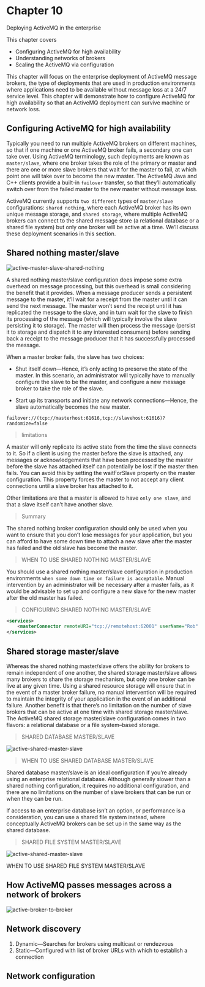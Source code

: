 # Chapter 10

Deploying ActiveMQ in the enterprise

This chapter covers

- Configuring ActiveMQ for high availability
- Understanding networks of brokers
- Scaling the ActiveMQ via configuration

This chapter will focus on the enterprise deployment of ActiveMQ message brokers,
the type of deployments that are used in production environments where
applications need to be available without message loss at a 24/7 service level. This
chapter will demonstrate how to configure ActiveMQ for high availability so that an
ActiveMQ deployment can survive machine or network loss.

## Configuring ActiveMQ for high availability

Typically you need to run multiple ActiveMQ brokers on different machines, so that if one machine or one ActiveMQ broker
fails, a secondary one can take over. Using ActiveMQ terminology, such deployments
are known as `master/slave`, where one broker takes the role of the primary or
master and there are one or more slave brokers that wait for the master to fail, at
which point one will take over to become the new master. The ActiveMQ Java and C++
clients provide a built-in `failover` transfer, so that they’ll automatically switch over from
the failed master to the new master without message loss.

ActiveMQ currently supports `two different` types of `master/slave` configurations:
`shared nothing`, where each ActiveMQ broker has its own unique message storage, and
`shared storage`, where multiple ActiveMQ brokers can connect to the shared message
store (a relational database or a shared file system) but only one broker will be active
at a time. We’ll discuss these deployment scenarios in this section.

## Shared nothing master/slave

![active-master-slave-shared-nothing](./images/active-master-slave-shared-nothing.png)

A shared nothing master/slave configuration does impose some extra overhead on
message processing, but this overhead is small considering the benefit that it provides.
When a message producer sends a persistent message to the master, it’ll wait for a
receipt from the master until it can send the next message. The master won’t send the
receipt until it has replicated the message to the slave, and in turn wait for the slave to
finish its processing of the message (which will typically involve the slave persisting it
to storage). The master will then process the message (persist it to storage and dispatch
it to any interested consumers) before sending back a receipt to the message
producer that it has successfully processed the message.

When a master broker fails, the slave has two choices:

- Shut itself down—Hence, it’s only acting to preserve the state of the master. In this
  scenario, an administrator will typically have to manually configure the slave to
  be the master, and configure a new message broker to take the role of the slave.

- Start up its transports and initiate any network connections—Hence, the slave automatically
  becomes the new master.

`failover://(tcp://masterhost:61616,tcp://slavehost:61616)?randomize=false`

> limitations

A master will only replicate its active state from the time the slave connects to it. So if a client is
using the master before the slave is attached, any messages or acknowledgements that
have been processed by the master before the slave has attached itself can potentially
be lost if the master then fails. You can avoid this by setting the waitForSlave property
on the master configuration. This property forces the master to not accept any client
connections until a slave broker has attached to it.

Other limitations are that a master is allowed to have `only one slave`, and that a slave itself can’t have another slave.

> Summary

The shared nothing broker configuration should only be used when you want to ensure that you don’t lose
messages for your application, but you can afford to have some down time to attach a
new slave after the master has failed and the old slave has become the master.

> WHEN TO USE SHARED NOTHING MASTER/SLAVE

You should use a shared nothing master/slave configuration in production environments
`when some down time on failure is acceptable`. Manual intervention by an
administrator will be necessary after a master fails, as it would be advisable to set up
and configure a new slave for the new master after the old master has failed.

> CONFIGURING SHARED NOTHING MASTER/SLAVE

```xml
<services>
    <masterConnector remoteURI="tcp://remotehost:62001" userName="Rob" password="Davies"/>
</services>
```

## Shared storage master/slave

Whereas the shared nothing master/slave offers the ability for brokers to remain independent
of one another, the shared storage master/slave allows many brokers to share the
storage mechanism, but only one broker can be live at any given time. Using a shared
resource storage will ensure that in the event of a master broker failure, no manual
intervention will be required to maintain the integrity of your application in the event
of an additional failure. Another benefit is that there’s no limitation on the number of
slave brokers that can be active at one time with shared storage master/slave.
The ActiveMQ shared storage master/slave configuration comes in two flavors: a
relational database or a file system–based storage.

> SHARED DATABASE MASTER/SLAVE

![active-shared-master-slave](./images/active-shared-master-slave.png)

> WHEN TO USE SHARED DATABASE MASTER/SLAVE

Shared database master/slave is an ideal configuration if you’re already using an
enterprise relational database. Although generally slower than a shared nothing configuration,
it requires no additional configuration, and there are no limitations on the
number of slave brokers that can be run or when they can be run.

If access to an enterprise database isn’t an option, or performance is a consideration,
you can use a shared file system instead, where conceptually ActiveMQ brokers
can be set up in the same way as the shared database.

> SHARED FILE SYSTEM MASTER/SLAVE

![active-shared-master-slave](./images/active-shared-master-slave.png)

WHEN TO USE SHARED FILE SYSTEM MASTER/SLAVE

## How ActiveMQ passes messages across a network of brokers

![active-broker-to-broker](./images/active-broker-to-broker.png)

## Network discovery

1. Dynamic—Searches for brokers using multicast or rendezvous
2. Static—Configured with list of broker URLs with which to establish a connection

## Network configuration
